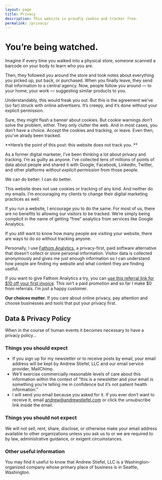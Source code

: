 ```yaml
---
layout: page
title: Privacy
description: This website is proudly cookie and tracker free.
permalink: /privacy/
---
```


<h1 id="youre-being-watched" class="title is-size-1-tablet">You’re being watched.</h1>

<p class="intro is-size-5-tablet">Imagine if every time you walked into a physical store, someone scanned a barcode on your body to learn who you are.</p>

Then, they followed you around the store and took notes about everything you picked up, put back, or purchased. When you finally leave, they send that information to a central agency. Now, people follow you around — to your home, your work — suggesting similar products to you.

Understandably, this would freak you out. But this is the agreement we’ve (so far) struck with online advertisers. It’s creepy, and it’s done without your explicit permission.

Sure, they might flash a banner about cookies. But cookie warnings don’t solve the problem, either. They only clutter the web. And in most cases, you don’t have a choice. Accept the cookies and tracking, or leave. Even then, you've alrady been tracked.

**Here’s the point of this post: this website does not track you. **

As a former digital marketer, I’ve been thinking a lot about privacy and tracking. I’m as guilty as anyone. I’ve collected tens of millions of points of data about people and shared it with Google, Facebook, LinkedIn, Twitter, and other platforms _without explicit permission_ from those people.

We can do better. I can do better.

This website does not use cookies or tracking of any kind. And neither do my emails. I’m encouraging my clients to change their digital marketing practices as well.

If you run a website, I encourage you to do the same. For most of us, there are no benefits to allowing our visitors to be tracked. We’re simply being complicit in the name of getting “free” analytics from services like Google Analytics.

If you still want to know how many people are visiting your website, there are ways to do so without tracking anyone.

Personally, I use [Fathom Analytics][1], a privacy-first, paid software alternative that doesn’t collect or store personal information. Visitor data is collected anonymously and gives me just enough information so I can understand how people are finding my website and what content they are finding useful.

If you want to give Fathom Analytics a try, you can [use this referral link for $10 off your first invoice][2]. This isn’t a paid promotion and so far I make $0 from referrals. I’m just a happy customer.

**Our choices matter.** If you care about online privacy, pay attention and choose businesses and tools that put your privacy first.

## Data & Privacy Policy

When in the course of human events it becomes necessary to have a privacy policy…

### Things you should expect

- If you sign up for my newsletter or to receive posts by email, your email address will be kept by Andrew Stiefel, LLC and our email service provider, MailChimp.
- We'll exercise commercially reasonable levels of care about this information within the context of “this is a newsletter and your email is something you’re telling me in confidence but it’s not patient health information.”
- I will send you email because you asked for it. If you ever don’t want to receive it, email andrew@andrewstiefel.com or click the unsubscribe link inside the email.

### Things you should not expect

We will not sell, rent, share, disclose, or otherwise make your email address available to other organizations unless you ask us to or we are required to by law, administrative guidance, or exigent circumstances.

### Other useful information

You may find it useful to know that Andrew Stiefel, LLC is a Washington-organized company whose primary place of business is in Seattle, Washington.

[1]:	https://usefathom.com/ "Fathom Analytics"
[2]:	https://usefathom.com/ref/FBJDFZ "Fathom Analytics"
